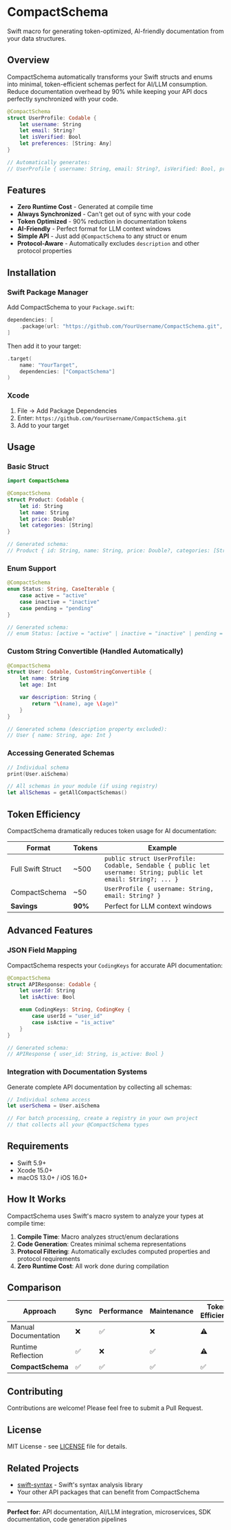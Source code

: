 # CompactSchema

Swift macro for generating token-optimized, AI-friendly documentation from your data structures.

## Overview

CompactSchema automatically transforms your Swift structs and enums into minimal, token-efficient schemas perfect for AI/LLM consumption. Reduce documentation overhead by 90% while keeping your API docs perfectly synchronized with your code.

```swift
@CompactSchema
struct UserProfile: Codable {
    let username: String
    let email: String?
    let isVerified: Bool
    let preferences: [String: Any]
}

// Automatically generates:
// UserProfile { username: String, email: String?, isVerified: Bool, preferences: [String: Any] }
```

## Features

- **Zero Runtime Cost** - Generated at compile time
- **Always Synchronized** - Can't get out of sync with your code
- **Token Optimized** - 90% reduction in documentation tokens
- **AI-Friendly** - Perfect format for LLM context windows
- **Simple API** - Just add `@CompactSchema` to any struct or enum
- **Protocol-Aware** - Automatically excludes `description` and other protocol properties

## Installation

### Swift Package Manager

Add CompactSchema to your `Package.swift`:

```swift
dependencies: [
    .package(url: "https://github.com/YourUsername/CompactSchema.git", from: "1.0.0")
]
```

Then add it to your target:

```swift
.target(
    name: "YourTarget",
    dependencies: ["CompactSchema"]
)
```

### Xcode

1. File → Add Package Dependencies
2. Enter: `https://github.com/YourUsername/CompactSchema.git`
3. Add to your target

## Usage

### Basic Struct

```swift
import CompactSchema

@CompactSchema
struct Product: Codable {
    let id: String
    let name: String
    let price: Double?
    let categories: [String]
}

// Generated schema:
// Product { id: String, name: String, price: Double?, categories: [String] }
```

### Enum Support

```swift
@CompactSchema
enum Status: String, CaseIterable {
    case active = "active"
    case inactive = "inactive"
    case pending = "pending"
}

// Generated schema:
// enum Status: [active = "active" | inactive = "inactive" | pending = "pending"]
```

### Custom String Convertible (Handled Automatically)

```swift
@CompactSchema
struct User: Codable, CustomStringConvertible {
    let name: String
    let age: Int

    var description: String {
        return "\(name), age \(age)"
    }
}

// Generated schema (description property excluded):
// User { name: String, age: Int }
```

### Accessing Generated Schemas

```swift
// Individual schema
print(User.aiSchema)

// All schemas in your module (if using registry)
let allSchemas = getAllCompactSchemas()
```

## Token Efficiency

CompactSchema dramatically reduces token usage for AI documentation:

| Format | Tokens | Example |
|--------|--------|---------|
| Full Swift Struct | ~500 | `public struct UserProfile: Codable, Sendable { public let username: String; public let email: String?; ... }` |
| CompactSchema | ~50 | `UserProfile { username: String, email: String? }` |
| **Savings** | **90%** | Perfect for LLM context windows |

## Advanced Features

### JSON Field Mapping

CompactSchema respects your `CodingKeys` for accurate API documentation:

```swift
@CompactSchema
struct APIResponse: Codable {
    let userId: String
    let isActive: Bool

    enum CodingKeys: String, CodingKey {
        case userId = "user_id"
        case isActive = "is_active"
    }
}

// Generated schema:
// APIResponse { user_id: String, is_active: Bool }
```

### Integration with Documentation Systems

Generate complete API documentation by collecting all schemas:

```swift
// Individual schema access
let userSchema = User.aiSchema

// For batch processing, create a registry in your own project
// that collects all your @CompactSchema types
```

## Requirements

- Swift 5.9+
- Xcode 15.0+
- macOS 13.0+ / iOS 16.0+

## How It Works

CompactSchema uses Swift's macro system to analyze your types at compile time:

1. **Compile Time**: Macro analyzes struct/enum declarations
2. **Code Generation**: Creates minimal schema representations
3. **Protocol Filtering**: Automatically excludes computed properties and protocol requirements
4. **Zero Runtime Cost**: All work done during compilation

## Comparison

| Approach | Sync | Performance | Maintenance | Token Efficiency |
|----------|------|-------------|-------------|------------------|
| Manual Documentation | ❌ | ✅ | ❌ | ⚠️ |
| Runtime Reflection | ✅ | ❌ | ✅ | ⚠️ |
| **CompactSchema** | ✅ | ✅ | ✅ | ✅ |

## Contributing

Contributions are welcome! Please feel free to submit a Pull Request.

## License

MIT License - see [LICENSE](LICENSE) file for details.

## Related Projects

- [swift-syntax](https://github.com/apple/swift-syntax) - Swift's syntax analysis library
- Your other API packages that can benefit from CompactSchema

---

**Perfect for:** API documentation, AI/LLM integration, microservices, SDK documentation, code generation pipelines